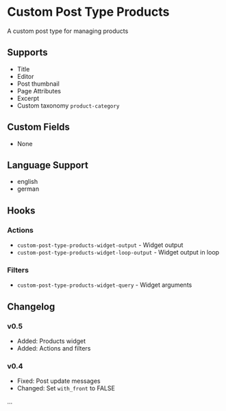 # Custom Post Type Products

A custom post type for managing products

## Supports

* Title
* Editor
* Post thumbnail
* Page Attributes
* Excerpt
* Custom taxonomy `product-category`

## Custom Fields

* None

## Language Support

* english
* german

## Hooks

### Actions

* `custom-post-type-products-widget-output` - Widget output
* `custom-post-type-products-widget-loop-output` - Widget output in loop

### Filters

* `custom-post-type-products-widget-query` - Widget arguments

## Changelog

### v0.5

* Added: Products widget
* Added: Actions and filters

### v0.4

* Fixed: Post update messages
* Changed: Set `with_front` to FALSE

…
